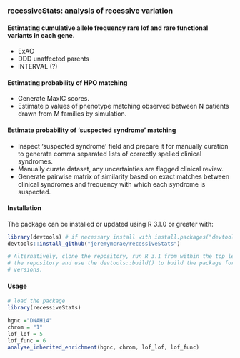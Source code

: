 ### recessiveStats: analysis of recessive variation

#### Estimating cumulative allele frequency rare lof and rare functional variants in each gene.
- ExAC
- DDD unaffected parents
- INTERVAL (?)

#### Estimating probability of HPO matching
- Generate MaxIC scores.
- Estimate p values of phenotype matching observed between N patients drawn from
  M families by simulation.

#### Estimate probability of ‘suspected syndrome’ matching
- Inspect ‘suspected syndrome’ field and prepare it for manually curation to
  generate comma separated lists of correctly spelled clinical syndromes.
- Manually curate dataset, any uncertainties are flagged clinical review.
- Generate pairwise matrix of similarity based on exact matches between
  clinical syndromes and frequency with which each syndrome is suspected.

#### Installation

The package can be installed or updated using R 3.1.0 or greater with:
```R
library(devtools) # if necessary install with install.packages("devtools")
devtools::install_github("jeremymcrae/recessiveStats")

# Alternatively, clone the repository, run R 3.1 from within the top level of
# the repository and use the devtools::build() to build the package for other R
# versions.
```

#### Usage

```R
# load the package
library(recessiveStats)

hgnc ="DNAH14"
chrom = "1"
lof_lof = 5
lof_func = 6
analyse_inherited_enrichment(hgnc, chrom, lof_lof, lof_func)
```
